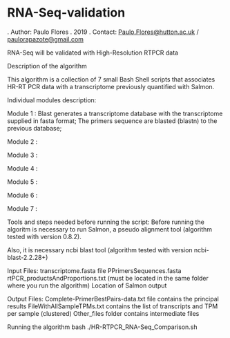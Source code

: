 # RNA-Seq-validation
. Author: Paulo Flores
. 2019
. Contact: Paulo.Flores@hutton.ac.uk / paulorapazote@gmail.com

RNA-Seq will be validated with High-Resolution RTPCR data

Description of the algorithm

This algorithm is a collection of 7 small Bash Shell scripts that associates HR-RT PCR data with a transcriptome previously quantified with Salmon.

Individual modules description:

Module 1 : Blast generates a transcriptome database with the transcriptome supplied in fasta format; The primers sequence are blasted (blastn) to the previous database;

Module 2 :

Module 3 :

Module 4 :

Module 5 :

Module 6 :

Module 7 :

Tools and steps needed before running the script:
Before running the algoritm is necessary to run Salmon, a pseudo alignment tool (algorithm tested with version 0.8.2).

Also, it is necessary ncbi blast tool (algorithm tested with version ncbi-blast-2.2.28+)

Input Files:
transcriptome.fasta file
PPrimersSequences.fasta
rtPCR_productsAndProportions.txt (must be located in the same folder where you run the algorithm)
Location of Salmon output

Output Files:
Complete-PrimerBestPairs-data.txt file contains the principal results
FileWithAllSampleTPMs.txt contains the list of transcripts and TPM per sample (clustered)
Other_files folder contains intermediate files

Running the algorithm
bash ./HR-RTPCR_RNA-Seq_Comparison.sh
